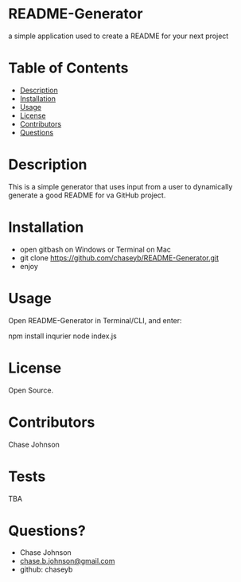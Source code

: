 # README-Generator

a simple application used to create a README for your next project 

# Table of Contents 

* [Description](#-description)
* [Installation](#-installation)
* [Usage](#-usage)
* [License](#-license)
* [Contributors](#-contributors)
* [Questions](#-questions)

# Description

This is a simple generator that uses input from a user to dynamically generate a good README for va GitHub project.

# Installation

* open gitbash on Windows or Terminal on Mac
* git clone https://github.com/chaseyb/README-Generator.git
* enjoy

# Usage

Open README-Generator in Terminal/CLI, and enter:

npm install inqurier
node index.js 

# License

Open Source. 

# Contributors

Chase Johnson  

# Tests

TBA

# Questions?

* Chase Johnson 
* chase.b.johnson@gmail.com 
* github: chaseyb
